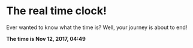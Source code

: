 # The real time clock!

Ever wanted to know what the time is? Well, your journey is about to end!

**The time is Nov 12, 2017, 04:49**